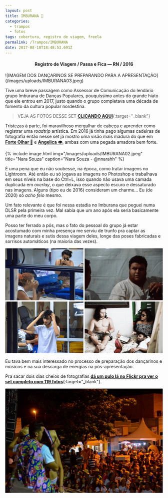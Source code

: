 ```yaml
---
layout: post
title: IMBURANA 💃
categories:
  - trampos
  - fotos
tags: cobertura, registro de viagem, freela
permalink: /Trampos/IMBURANA
date: 2017-08-10T18:48:53.691Z
---
```


<h4><p style="text-align:center"><strong>Registro de Viagem / Passa e Fica — RN / 2016</strong></p></h4>
![IMAGEM DOS DANÇARINOS SE PREPARANDO PARA A APRESENTAÇÃO](/images/uploads/IMBURANA03.jpeg)

Tive uma breve passagem como Assessor de Comunicação do lendário grupo Imburana de Danças Populares, pouquíssimo antes do grande hiato que ele entrou em 2017, justo quando o grupo completava uma década de fomento da cultura popular nordestina.

> VEJA AS FOTOS DESSE SET [**CLICANDO AQUI**](https://flic.kr/s/aHskE4Xpqm){:target="_blank"}

Tristezas à parte, foi maravilhoso mergulhar de cabeça e aprender como registrar uma *roadtrip* artística. Em 2016 já tinha pago algumas cadeiras de fotografia então nesse set já mostro uma visão mais madura do que em **[Forte Olhar 🏰](/Fotos/ForteOlhar)** e **[Angelica 👁](/Fotos/Angelica)**, ambas com uma pegada amadora bem forte.

{% include image.html
            img="/images/uploads/IMBURANA02.jpeg"
            title="Nara Souza"
            caption="Nara Souza - @nnarahh"
%}

É uma pena que eu não soubesse, na época, como tratar imagens no Lightroom. Até então eu só jogava as imagens no Photoshop e trabalhava em seus níveis na base do Ctrl+L, isso quando não usava uma camada duplicada em *overlay*, o que deixava esse aspecto escuro e dessaturado nas imagens. Alguns (tipo eu de 2016) consideram um charme… Eu (de 2020) só *acho feio* mesmo.

Um fato relevante é que foi nessa estadia no Imburana que peguei numa DLSR pela primeira vez. Mal sabia que um ano após ela seria basicamente uma parte do meu corpo.

Posso ter ferrado a pós, mas o fato do pessoal do grupo já estar acostumado com minha presença me serviu de trunfo pra captar as imagens naturais e sutis dessa viagem deles, longe das poses fabricadas e sorrisos automáticos (na maioria das vezes).

![mosaico com várias fotos dos dançarinos se preparando para a apresentação, vestindo-se, maquiando-se, conversando entre si despretensiosamente ](/images/uploads/IMBURANA04.png)

Eu tava bem mais interessado no processo de preparação dos dançarinos e músicos e na sua descarga de energias na pós-apresentação.

Pra sacar dois dias cheios de fotografias [**dá um pulo lá no Flickr pra ver o set completo com 119 fotos**](https://flic.kr/s/aHskE4Xpqm){:target="_blank"}.

![imagem de dois dançarinos dançando na borda do palco e o público em segundo plano](/images/uploads/imburana01.jpeg)